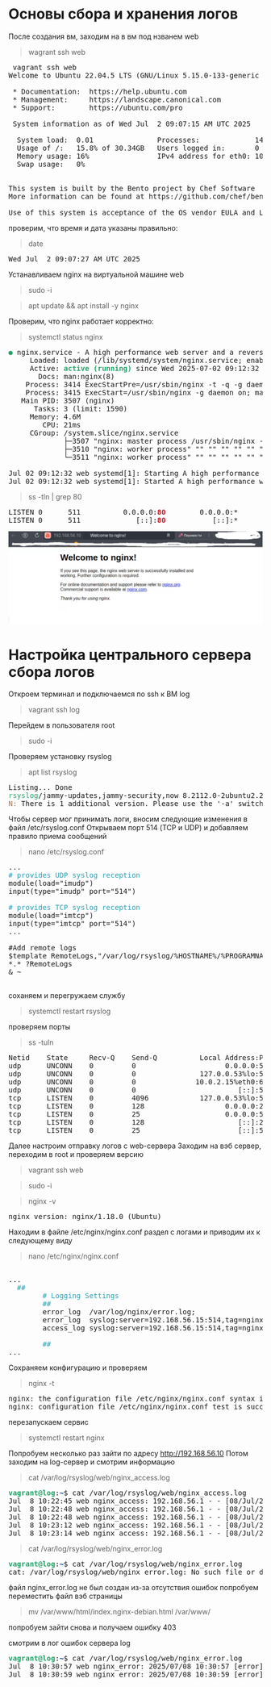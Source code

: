 # Основы сбора и хранения логов

После создания вм, заходим на в вм под нзванем web

>wagrant ssh web

<pre> vagrant ssh web
Welcome to Ubuntu 22.04.5 LTS (GNU/Linux 5.15.0-133-generic x86_64)

 * Documentation:  https://help.ubuntu.com
 * Management:     https://landscape.canonical.com
 * Support:        https://ubuntu.com/pro

 System information as of Wed Jul  2 09:07:15 AM UTC 2025

  System load:  0.01               Processes:             140
  Usage of /:   15.8% of 30.34GB   Users logged in:       0
  Memory usage: 16%                IPv4 address for eth0: 10.0.2.15
  Swap usage:   0%


This system is built by the Bento project by Chef Software
More information can be found at https://github.com/chef/bento

Use of this system is acceptance of the OS vendor EULA and License Agreements.
</pre>

проверим, что время и дата указаны правильно: 

>date

<pre>Wed Jul  2 09:07:27 AM UTC 2025
</pre>

Устанавливаем nginx на виртуальной машине web

>sudo -i

>apt update && apt install -y nginx

Проверим, что nginx работает корректно:

>systemctl status nginx

<pre><span style="color:#26A269"><b>●</b></span> nginx.service - A high performance web server and a reverse proxy server
     Loaded: loaded (/lib/systemd/system/nginx.service; enabled; vendor preset: enabled)
     Active: <span style="color:#26A269"><b>active (running)</b></span> since Wed 2025-07-02 09:12:32 UTC; 2min 21s ago
       Docs: man:nginx(8)
    Process: 3414 ExecStartPre=/usr/sbin/nginx -t -q -g daemon on; master_process on; (code=exited, sta<span style="background-color:#D0CFCC"><span style="color:#171421">&gt;</span></span>
    Process: 3415 ExecStart=/usr/sbin/nginx -g daemon on; master_process on; (code=exited, status=0/SUC<span style="background-color:#D0CFCC"><span style="color:#171421">&gt;</span></span>
   Main PID: 3507 (nginx)
      Tasks: 3 (limit: 1590)
     Memory: 4.6M
        CPU: 21ms
     CGroup: /system.slice/nginx.service
             ├─3507 &quot;nginx: master process /usr/sbin/nginx -g daemon on; master_process on;&quot;
             ├─3510 &quot;nginx: worker process&quot; &quot;&quot; &quot;&quot; &quot;&quot; &quot;&quot; &quot;&quot; &quot;&quot; &quot;&quot; &quot;&quot; &quot;&quot; &quot;&quot; &quot;&quot; &quot;&quot; &quot;&quot; &quot;&quot; &quot;&quot; &quot;&quot; &quot;&quot; &quot;&quot; &quot;&quot; &quot;&quot;<span style="background-color:#D0CFCC"><span style="color:#171421">&gt;</span></span>
             └─3511 &quot;nginx: worker process&quot; &quot;&quot; &quot;&quot; &quot;&quot; &quot;&quot; &quot;&quot; &quot;&quot; &quot;&quot; &quot;&quot; &quot;&quot; &quot;&quot; &quot;&quot; &quot;&quot; &quot;&quot; &quot;&quot; &quot;&quot; &quot;&quot; &quot;&quot; &quot;&quot; &quot;&quot; &quot;&quot;<span style="background-color:#D0CFCC"><span style="color:#171421">&gt;</span></span>

Jul 02 09:12:32 web systemd[1]: Starting A high performance web server and a reverse proxy server...
Jul 02 09:12:32 web systemd[1]: Started A high performance web server and a reverse proxy server.
</pre>

>ss -tln | grep 80

<pre>LISTEN 0      511          0.0.0.0:<span style="color:#C01C28"><b>80</b></span>        0.0.0.0:*          
LISTEN 0      511             [::]:<span style="color:#C01C28"><b>80</b></span>           [::]:* </pre>

![alt text](l25nginx1.png)

# Настройка центрального сервера сбора логов

Откроем терминал и подключаемся по ssh к ВМ log

>vagrant ssh log

Перейдем в пользователя root

>sudo -i

Проверяем установку rsyslog

>apt list rsyslog

<pre>Listing... Done
<span style="color:#26A269">rsyslog</span>/jammy-updates,jammy-security,now 8.2112.0-2ubuntu2.2 amd64 [installed,automatic]
<span style="color:#A2734C">N: </span>There is 1 additional version. Please use the &apos;-a&apos; switch to see it
</pre>

Чтобы сервер мог принимать логи, вносим следующие изменения в файл /etc/rsyslog.conf
Открываем порт 514 (TCP и UDP) и добавляем правило приема сообщений

>nano /etc/rsyslog.conf

<pre>
...
<span style="color:#2AA1B3"># provides UDP syslog reception</span>
module(load=&quot;imudp&quot;)
input(type=&quot;imudp&quot; port=&quot;514&quot;)

<span style="color:#2AA1B3"># provides TCP syslog reception</span>
module(load=&quot;imtcp&quot;)
input(type=&quot;imtcp&quot; port=&quot;514&quot;)
...

#Add remote logs
$template RemoteLogs,"/var/log/rsyslog/%HOSTNAME%/%PROGRAMNAME%.log"
*.* ?RemoteLogs
& ~

</pre>

соханяем и перегружаем службу

>systemctl restart rsyslog

проверяем порты

>ss -tuln

<pre>Netid    State     Recv-Q    Send-Q          Local Address:Port         Peer Address:Port    Process    
udp      UNCONN    0         0                     0.0.0.0:514               0.0.0.0:*                  
udp      UNCONN    0         0               127.0.0.53%lo:53                0.0.0.0:*                  
udp      UNCONN    0         0              10.0.2.15%eth0:68                0.0.0.0:*                  
udp      UNCONN    0         0                        [::]:514                  [::]:*                  
tcp      LISTEN    0         4096            127.0.0.53%lo:53                0.0.0.0:*                  
tcp      LISTEN    0         128                   0.0.0.0:22                0.0.0.0:*                  
tcp      LISTEN    0         25                    0.0.0.0:514               0.0.0.0:*                  
tcp      LISTEN    0         128                      [::]:22                   [::]:*                  
tcp      LISTEN    0         25                       [::]:514                  [::]:*    </pre>

Далее настроим отправку логов с web-сервера
Заходим на вэб сервер, переходим в root и проверяем версию 

>vagrant ssh web

>sudo -i

>nginx -v

<pre>nginx version: nginx/1.18.0 (Ubuntu)
</pre>

Находим в файле /etc/nginx/nginx.conf раздел с логами и приводим их к следующему виду

>nano /etc/nginx/nginx.conf

<pre>

...
<span style="color:#FF8700">  </span><span style="color:#2AA1B3">##</span>
<span style="color:#FF8700">        </span><span style="color:#2AA1B3"># Logging Settings</span>
<span style="color:#FF8700">        </span><span style="color:#2AA1B3">##</span>
<span style="color:#FF8700">        </span>error_log  /var/log/nginx/error.log;
<span style="color:#FF8700">        </span>error_log  syslog:server=192.168.56.15:514,tag=nginx_error;<span style="color:#FF8700">     </span>
<span style="color:#FF8700">        </span>access_log syslog:server=192.168.56.15:514,tag=nginx_access,serverity=info combined;

<span style="color:#FF8700">        </span><span style="color:#2AA1B3">##</span>
...
</pre>

Сохраняем конфигурацию и проверяем

>nginx -t

<pre>nginx: the configuration file /etc/nginx/nginx.conf syntax is ok
nginx: configuration file /etc/nginx/nginx.conf test is successful
</pre>

перезапускаем сервис

>systemctl restart nginx

Попробуем несколько раз зайти по адресу http://192.168.56.10
Потом заходим на log-сервер и смотрим информацию

>cat /var/log/rsyslog/web/nginx_access.log

<pre><span style="color:#26A269"><b>vagrant@log</b></span>:<span style="color:#12488B"><b>~</b></span>$ cat /var/log/rsyslog/web/nginx_access.log
Jul  8 10:22:45 web nginx_access: 192.168.56.1 - - [08/Jul/2025:10:22:45 +0000] &quot;GET /favicon.ico HTTP/1.1&quot; 404 197 &quot;-&quot; &quot;Mozilla/5.0 (X11; Linux x86_64) AppleWebKit/537.36 (KHTML, like Gecko) Chrome/132.0.0.0 YaBrowser/25.2.0.0 Safari/537.36&quot;
Jul  8 10:22:48 web nginx_access: 192.168.56.1 - - [08/Jul/2025:10:22:48 +0000] &quot;GET / HTTP/1.1&quot; 304 0 &quot;-&quot; &quot;Mozilla/5.0 (X11; Linux x86_64) AppleWebKit/537.36 (KHTML, like Gecko) Chrome/132.0.0.0 YaBrowser/25.2.0.0 Safari/537.36&quot;
Jul  8 10:22:48 web nginx_access: 192.168.56.1 - - [08/Jul/2025:10:22:48 +0000] &quot;GET /favicon.ico HTTP/1.1&quot; 404 197 &quot;http://192.168.56.10/&quot; &quot;Mozilla/5.0 (X11; Linux x86_64) AppleWebKit/537.36 (KHTML, like Gecko) Chrome/132.0.0.0 YaBrowser/25.2.0.0 Safari/537.36&quot;
Jul  8 10:23:12 web nginx_access: 192.168.56.1 - - [08/Jul/2025:10:23:12 +0000] &quot;GET / HTTP/1.1&quot; 304 0 &quot;-&quot; &quot;Mozilla/5.0 (X11; Linux x86_64) AppleWebKit/537.36 (KHTML, like Gecko) Chrome/132.0.0.0 YaBrowser/25.2.0.0 Safari/537.36&quot;
Jul  8 10:23:14 web nginx_access: 192.168.56.1 - - [08/Jul/2025:10:23:14 +0000] &quot;GET / HTTP/1.1&quot; 304 0 &quot;-&quot; &quot;Mozilla/5.0 (X11; Linux x86_64) AppleWebKit/537.36 (KHTML, like Gecko) Chrome/132.0.0.0 YaBrowser/25.2.0.0 Safari/537.36&quot;
</pre>

>cat /var/log/rsyslog/web/nginx_error.log

<pre><span style="color:#26A269"><b>vagrant@log</b></span>:<span style="color:#12488B"><b>~</b></span>$ cat /var/log/rsyslog/web/nginx_error.log 
cat: /var/log/rsyslog/web/nginx_error.log: No such file or directory
</pre>

файл nginx_error.log не был создан из-за отсутствия ошибок
попробуем переместить файл вэб страницы

>mv /var/www/html/index.nginx-debian.html /var/www/

попробуем зайти снова и получаем ошибку 403

смотрим в лог ошибок сервера log

<pre><span style="color:#26A269"><b>vagrant@log</b></span>:<span style="color:#12488B"><b>~</b></span>$ cat /var/log/rsyslog/web/nginx_error.log 
Jul  8 10:30:57 web nginx_error: 2025/07/08 10:30:57 [error] 1220#1220: *4 directory index of &quot;/var/www/html/&quot; is forbidden, client: 192.168.56.1, server: _, request: &quot;GET / HTTP/1.1&quot;, host: &quot;192.168.56.10&quot;
Jul  8 10:30:59 web nginx_error: 2025/07/08 10:30:59 [error] 1220#1220: *4 directory index of &quot;/var/www/html/&quot; is forbidden, client: 192.168.56.1, server: _, request: &quot;GET / HTTP/1.1&quot;, host: &quot;192.168.56.10&quot;
</pre>
 